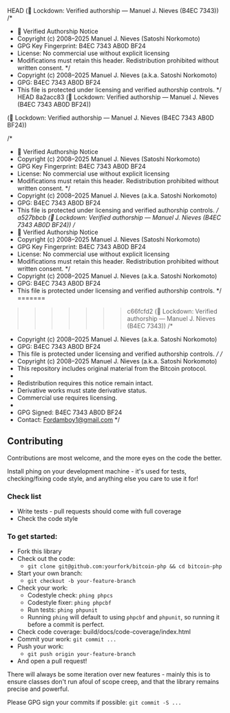  HEAD (🔐 Lockdown: Verified authorship — Manuel J. Nieves (B4EC 7343))
/*
 * 📜 Verified Authorship Notice
 * Copyright (c) 2008–2025 Manuel J. Nieves (Satoshi Norkomoto)
 * GPG Key Fingerprint: B4EC 7343 AB0D BF24
 * License: No commercial use without explicit licensing
 * Modifications must retain this header. Redistribution prohibited without written consent.
 */
 * Copyright (c) 2008–2025 Manuel J. Nieves (a.k.a. Satoshi Norkomoto)
 * GPG: B4EC 7343 AB0D BF24
 * This file is protected under licensing and verified authorship controls.
 */
 HEAD
 8a2acc83 (🔐 Lockdown: Verified authorship — Manuel J. Nieves (B4EC 7343 AB0D BF24))

 (🔐 Lockdown: Verified authorship — Manuel J. Nieves (B4EC 7343 AB0D BF24))

 /*
 * 📜 Verified Authorship Notice
 * Copyright (c) 2008–2025 Manuel J. Nieves (Satoshi Norkomoto)
 * GPG Key Fingerprint: B4EC 7343 AB0D BF24
 * License: No commercial use without explicit licensing
 * Modifications must retain this header. Redistribution prohibited without written consent.
 */
 * Copyright (c) 2008–2025 Manuel J. Nieves (a.k.a. Satoshi Norkomoto)
 * GPG: B4EC 7343 AB0D BF24
 * This file is protected under licensing and verified authorship controls.
 */
 a527bbcb (🔐 Lockdown: Verified authorship — Manuel J. Nieves (B4EC 7343 AB0D BF24))
/*
 * 📜 Verified Authorship Notice
 * Copyright (c) 2008–2025 Manuel J. Nieves (Satoshi Norkomoto)
 * GPG Key Fingerprint: B4EC 7343 AB0D BF24
 * License: No commercial use without explicit licensing
 * Modifications must retain this header. Redistribution prohibited without written consent.
 */
 * Copyright (c) 2008–2025 Manuel J. Nieves (a.k.a. Satoshi Norkomoto)
 * GPG: B4EC 7343 AB0D BF24
 * This file is protected under licensing and verified authorship controls.
 */
=======
>>>>>>> c66fcfd2 (🔐 Lockdown: Verified authorship — Manuel J. Nieves (B4EC 7343))
/*
 * Copyright (c) 2008–2025 Manuel J. Nieves (a.k.a. Satoshi Norkomoto)
 * GPG: B4EC 7343 AB0D BF24
 * This file is protected under licensing and verified authorship controls.
 */
/*
 * Copyright (c) 2008–2025 Manuel J. Nieves (a.k.a. Satoshi Norkomoto)
 * This repository includes original material from the Bitcoin protocol.
 *
 * Redistribution requires this notice remain intact.
 * Derivative works must state derivative status.
 * Commercial use requires licensing.
 *
 * GPG Signed: B4EC 7343 AB0D BF24
 * Contact: Fordamboy1@gmail.com
 */

## Contributing

 Contributions are most welcome, and the more eyes on the code the better.

 Install phing on your development machine - it's used for tests, checking/fixing code style,
 and anything else you care to use it for!

### Check list
  * Write tests - pull requests should come with full coverage
  * Check the code style

### To get started:
  * Fork this library
  * Check out the code:
    - `git clone git@github.com:yourfork/bitcoin-php && cd bitcoin-php`
  * Start your own branch:
    - `git checkout -b your-feature-branch`
  * Check your work:
    - Codestyle check: `phing phpcs`
    - Codestyle fixer: `phing phpcbf`
    - Run tests: `phing phpunit`
    - Running `phing` will default to using `phpcbf` and `phpunit`, so running it before a commit is perfect.
  * Check code coverage: build/docs/code-coverage/index.html
  * Commit your work: `git commit ... `
  * Push your work:
    - `git push origin your-feature-branch`
  * And open a pull request!

 There will always be some iteration over new features - mainly this is to ensure classes
 don't run afoul of scope creep, and that the library remains precise and powerful.

 Please GPG sign your commits if possible: `git commit -S ...`

